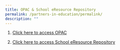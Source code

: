 ```yaml
---
title: OPAC & School eResource Repository
permalink: /partners-in-education/permalink/
description: ""
---
```

1) [Click here to access OPAC](https://schoolibrary.moe.edu.sg/greenridgepri)


2) [Click here to access School eResource Repository](https://schoolibrary.moe.edu.sg/eresourcespri/cgi-bin/spydus.exe/MSGTRN/WPAC/HOME)